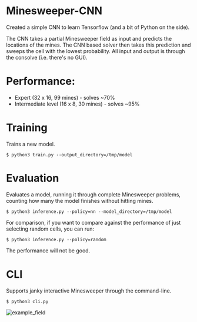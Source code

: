 # Minesweeper-CNN

Created a simple CNN to learn Tensorflow (and a bit of Python on the side).

The CNN takes a partial Minesweeper field as input and predicts the locations of the mines. The CNN based solver then takes this prediction and sweeps the cell with the lowest probability. All input and output is through the consolve (i.e. there's no GUI).

# Performance:

- Expert (32 x 16, 99 mines) - solves ~70%
- Intermediate level (16 x 8, 30 mines) - solves ~95%

# Training

Trains a new model.

```
$ python3 train.py --output_directory=/tmp/model
```

# Evaluation

Evaluates a model, running it through complete Minesweeper problems, counting how many the model finishes without hitting mines.

```
$ python3 inference.py --policy=nn --model_directory=/tmp/model
```

For comparison, if you want to compare against the performance of just selecting random cells, you can run:

```
$ python3 inference.py --policy=random
```

The performance will not be good.

# CLI

Supports janky interactive Minesweeper through the command-line.

```
$ python3 cli.py
```

![example_field](https://github.com/orglofch/minesweeper-cnn/example_field.png)
